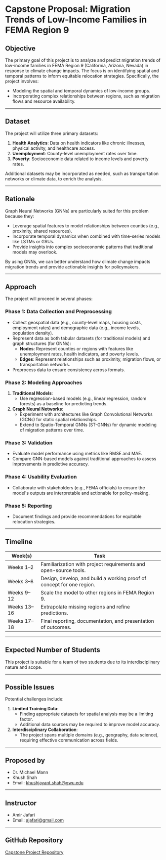# Capstone Proposal: Migration Trends of Low-Income Families in FEMA Region 9

## **Objective**
The primary goal of this project is to analyze and predict migration trends of low-income families in FEMA Region 9 (California, Arizona, Nevada) in response to climate change impacts. The focus is on identifying spatial and temporal patterns to inform equitable relocation strategies. Specifically, the project involves:
- Modeling the spatial and temporal dynamics of low-income groups.
- Incorporating complex relationships between regions, such as migration flows and resource availability.

---

## **Dataset**
The project will utilize three primary datasets:
1. **Health Analytics**: Data on health indicators like chronic illnesses, physical activity, and healthcare access.
2. **Unemployment**: County-level unemployment rates over time.
3. **Poverty**: Socioeconomic data related to income levels and poverty rates.

Additional datasets may be incorporated as needed, such as transportation networks or climate data, to enrich the analysis.

---

## **Rationale**
Graph Neural Networks (GNNs) are particularly suited for this problem because they:
- Leverage spatial features to model relationships between counties (e.g., proximity, shared resources).
- Incorporate temporal dynamics when combined with time-series models like LSTMs or GRUs.
- Provide insights into complex socioeconomic patterns that traditional models may overlook.

By using GNNs, we can better understand how climate change impacts migration trends and provide actionable insights for policymakers.

---

## **Approach**
The project will proceed in several phases:

### **Phase 1: Data Collection and Preprocessing**
- Collect geospatial data (e.g., county-level maps, housing costs, employment rates) and demographic data (e.g., income levels, population density).
- Represent data as both tabular datasets (for traditional models) and graph structures (for GNNs):
  - **Nodes**: Represent counties or regions with features like unemployment rates, health indicators, and poverty levels.
  - **Edges**: Represent relationships such as proximity, migration flows, or transportation networks.
- Preprocess data to ensure consistency across formats.

### **Phase 2: Modeling Approaches**
1. **Traditional Models**:
   - Use regression-based models (e.g., linear regression, random forests) as a baseline for predicting trends.
2. **Graph Neural Networks**:
   - Experiment with architectures like Graph Convolutional Networks (GCNs) for static spatial relationships.
   - Extend to Spatio-Temporal GNNs (ST-GNNs) for dynamic modeling of migration patterns over time.

### **Phase 3: Validation**
- Evaluate model performance using metrics like RMSE and MAE.
- Compare GNN-based models against traditional approaches to assess improvements in predictive accuracy.

### **Phase 4: Usability Evaluation**
- Collaborate with stakeholders (e.g., FEMA officials) to ensure the model's outputs are interpretable and actionable for policy-making.

### **Phase 5: Reporting**
- Document findings and provide recommendations for equitable relocation strategies.

---

## **Timeline**

| Week(s)       | Task                                                                 |
|---------------|----------------------------------------------------------------------|
| Weeks 1–2     | Familiarization with project requirements and open-source tools.    |
| Weeks 3–8     | Design, develop, and build a working proof of concept for one region.|
| Weeks 9–12    | Scale the model to other regions in FEMA Region 9.                  |
| Weeks 13–16   | Extrapolate missing regions and refine predictions.                 |
| Weeks 17–18   | Final reporting, documentation, and presentation of outcomes.       |

---

## **Expected Number of Students**
This project is suitable for a team of two students due to its interdisciplinary nature and scope.

---

## **Possible Issues**
Potential challenges include:
1. **Limited Training Data**:
   - Finding appropriate datasets for spatial analysis may be a limiting factor.
   - Additional data sources may be required to improve model accuracy.
2. **Interdisciplinary Collaboration**:
   - The project spans multiple domains (e.g., geography, data science), requiring effective communication across fields.

---

## **Proposed by**
- Dr. Michael Mann  
- Khush Shah  
- Email: [khushjayant.shah@gwu.edu](mailto:khushjayant.shah@gwu.edu)

---

## **Instructor**
- Amir Jafari  
- Email: [ajafari@gmail.com](mailto:ajafari@gmail.com)

---

## **GitHub Repository**
[Capstone Project Repository](https://github.com/amir-jafari/Capstone)

